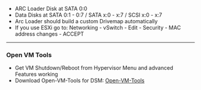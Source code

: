   - ARC Loader Disk at SATA 0:0
  - Data Disks at SATA 0:1 - 0:7 / SATA x:0 - x:7 /  SCSI x:0 - x:7
  - Arc Loader should build a custom Drivemap automatically
  - If you use ESXi go to: Networking - vSwitch - Edit - Security - MAC address changes - ACCEPT

---

### Open VM Tools

  - Get VM Shutdown/Reboot from Hypervisor Menu and advanced Features working
  - Download Open-VM-Tools for DSM: [Open-VM-Tools](https://github.com/AuxXxilium/synology-dsm-open-vm-tools/releases/latest)